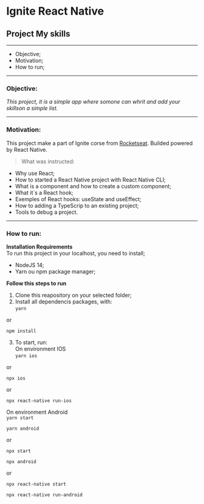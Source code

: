 # Ignite React Native 
## Project My skills
----

* Objective;
* Motivation;
* How to run;

----

### Objective:

*This project, it is a simple app where somone can whrit and add your skillson a simple list.*

----

### Motivation:

This project make a part of Ignite corse from [Rocketseat](https://rocketseat.com.br/).
Builded powered by React Native.

> What was instructed:
  * Why use React;
  * How to started a React Native project with React Native CLI;
  * What is a component and how to create a custom component;
  * What it`s a React hook;
  * Exemples of React hooks: useState and useEffect;
  * How to adding a TypeScrip to an existing project;
  * Tools to debug a project.

----

### How to run:

**Installation Requirements**  
To run this project in your localhost, you need to install;
 * NodeJS 14;
 * Yarn ou npm package manager;

**Follow this steps to run**
1. Clone this reapository on your selected folder;
2. Install all dependencis packages, with:  
  `yarn`    

  or  
    
  `npm install`  

3. To start, run:  
  On environment IOS  
  `yarn ios`  

  or  
  
  `npx ios`

  or  

  `npx react-native run-ios`  

  On environment Android  
  `yarn start`  

  `yarn android`  

  or  

  `npx start`  

  `npx android`  

  or  

  `npx react-native start`  

  `npx react-native run-android`  
